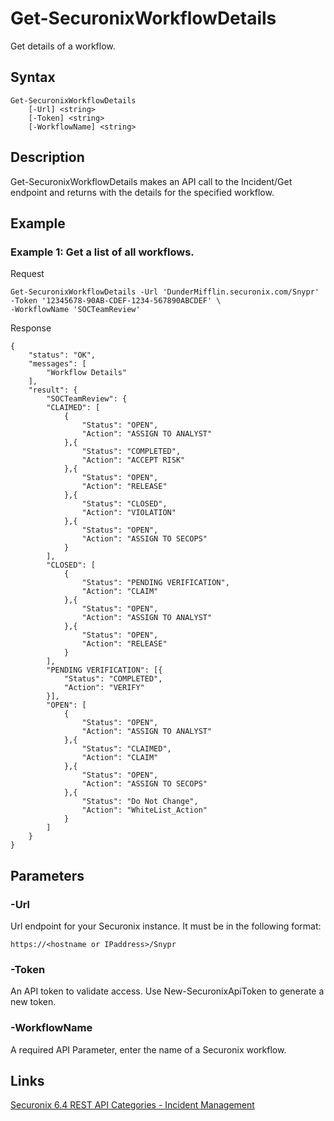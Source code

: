 # Get-SecuronixWorkflowDetails
Get details of a workflow.

## Syntax
```
Get-SecuronixWorkflowDetails
    [-Url] <string>
    [-Token] <string>
    [-WorkflowName] <string>
```

## Description
Get-SecuronixWorkflowDetails makes an API call to the Incident/Get endpoint and returns with the details for the specified workflow.

## Example

### Example 1: Get a list of all workflows.
Request
```
Get-SecuronixWorkflowDetails -Url 'DunderMifflin.securonix.com/Snypr' -Token '12345678-90AB-CDEF-1234-567890ABCDEF' \
-WorkflowName 'SOCTeamReview'
```

Response
```
{
    "status": "OK",
    "messages": [
        "Workflow Details"
    ],
    "result": {
        "SOCTeamReview": {
        "CLAIMED": [
            {
                "Status": "OPEN",
                "Action": "ASSIGN TO ANALYST"
            },{
                "Status": "COMPLETED",
                "Action": "ACCEPT RISK"
            },{
                "Status": "OPEN",
                "Action": "RELEASE"
            },{
                "Status": "CLOSED",
                "Action": "VIOLATION"
            },{
                "Status": "OPEN",
                "Action": "ASSIGN TO SECOPS"
            }
        ],
        "CLOSED": [
            {
                "Status": "PENDING VERIFICATION",
                "Action": "CLAIM"
            },{
                "Status": "OPEN",
                "Action": "ASSIGN TO ANALYST"
            },{
                "Status": "OPEN",
                "Action": "RELEASE"
            }
        ],
        "PENDING VERIFICATION": [{
            "Status": "COMPLETED",
            "Action": "VERIFY"
        }],
        "OPEN": [
            {
                "Status": "OPEN",
                "Action": "ASSIGN TO ANALYST"
            },{
                "Status": "CLAIMED",
                "Action": "CLAIM"
            },{
                "Status": "OPEN",
                "Action": "ASSIGN TO SECOPS"
            },{
                "Status": "Do Not Change",
                "Action": "WhiteList_Action"
            }
        ]
    }
}
```

## Parameters

### -Url
Url endpoint for your Securonix instance.
It must be in the following format:
```
https://<hostname or IPaddress>/Snypr
```
### -Token
An API token to validate access. Use New-SecuronixApiToken to generate a new token.

### -WorkflowName
A required API Parameter, enter the name of a Securonix workflow.

## Links
[Securonix 6.4 REST API Categories - Incident Management](https://documentation.securonix.com/onlinedoc/Content/6.4%20Cloud/Content/SNYPR%206.4/6.4%20Guides/Web%20Services/6.4_REST%20API%20Categories.htm#IncidentManagement)
